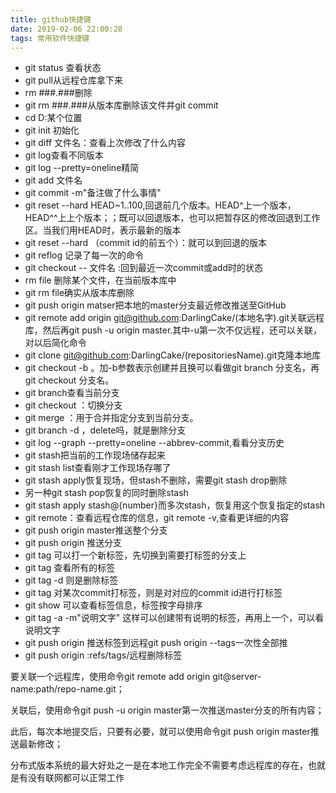 ```yaml
---
title: github快捷键
date: 2019-02-06 22:00:28
tags: 常用软件快捷键
---
```


- git status 查看状态
- git pull从远程仓库拿下来
- rm ###.###删除
- git rm ###.###从版本库删除该文件并git commit
- cd D:某个位置
- git init 初始化
- git diff 文件名：查看上次修改了什么内容
- git log查看不同版本
- git log --pretty=oneline精简
- git add 文件名
- git commit -m"备注做了什么事情"
- git reset --hard HEAD~1..100,回退前几个版本。HEAD^上一个版本，HEAD^^上上个版本；；既可以回退版本，也可以把暂存区的修改回退到工作区。当我们用HEAD时，表示最新的版本
- git reset --hard （commit id的前五个）：就可以到回退的版本
- git reflog 记录了每一次的命令
- git checkout -- 文件名 :回到最近一次commit或add时的状态
- rm file 删除某个文件，在当前版本库中
- git rm file确实从版本库删除
- git push origin matser把本地的master分支最近修改推送至GitHub
- git remote add origin git@github.com:DarlingCake/(本地名字).git关联远程库，然后再git push -u origin master.其中-u第一次不仅远程，还可以关联，对以后简化命令
- git clone git@github.com:DarlingCake/(repositoriesName).git克隆本地库
- git checkout -b <name>。加-b参数表示创建并且换可以看做git branch 分支名，再git checkout 分支名。
- git branch查看当前分支
- git checkout <name>：切换分支
- git merge <name>：用于合并指定分支到当前分支。
- git branch -d <name>，delete吗，就是删除分支
- git log --graph --pretty=oneline --abbrev-commit,看看分支历史
- git stash把当前的工作现场储存起来
- git stash list查看刚才工作现场存哪了
- git stash apply恢复现场，但stash不删除，需要git stash drop删除
- 另一种git stash pop恢复的同时删除stash
- git stash apply stash@{number}而多次stash，恢复用这个恢复指定的stash
- git remote：查看远程仓库的信息，git remote -v,查看更详细的内容
- git push origin master推送整个分支
- git push origin <name>推送分支
- git tag <name>可以打一个新标签，先切换到需要打标签的分支上
- git tag 查看所有的标签
- git tag -d <tagname>则是删除标签
- git tag <tagname> <commit id>对某次commit打标签，则是对对应的commit id进行打标签
- git show <tagname>可以查看标签信息，标签按字母排序
- git tag -a <tagname> -m"说明文字" <commit id>这样可以创建带有说明的标签，再用上一个，可以看说明文字
- git push origin <tagname>推送标签到远程git push origin --tags一次性全部推
- git push origin :refs/tags/<tagname>远程删除标签

要关联一个远程库，使用命令git remote add origin git@server-name:path/repo-name.git；

关联后，使用命令git push -u origin master第一次推送master分支的所有内容；

此后，每次本地提交后，只要有必要，就可以使用命令git push origin master推送最新修改；

分布式版本系统的最大好处之一是在本地工作完全不需要考虑远程库的存在，也就是有没有联网都可以正常工作

